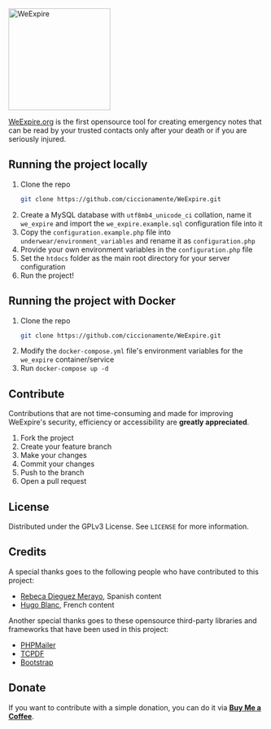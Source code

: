 <a href="https://weexpire.org">
<picture>
  <source media="(prefers-color-scheme: dark)" srcset="https://weexpire.org/img/logo_white.png">
  <source media="(prefers-color-scheme: light)" srcset="https://weexpire.org/img/logo.png">
  <img alt="WeExpire" src="https://weexpire.org/img/logo.png" width="200px">
</picture>
</a>

[WeExpire.org](https://weexpire.org) is the first opensource tool for creating emergency notes that can be read by your trusted contacts only after your death or if you are seriously injured.

## Running the project locally
 1. Clone the repo
    ```sh
    git clone https://github.com/ciccionamente/WeExpire.git
    ```
 2. Create a MySQL database with `utf8mb4_unicode_ci` collation, name it `we_expire` and import the `we_expire.example.sql` configuration file into it
 3. Copy the `configuration.example.php` file into `underwear/environment_variables` and rename it as `configuration.php`
 4. Provide your own environment variables in the `configuration.php` file
 5. Set the `htdocs` folder as the main root directory for your server configuration
 6. Run the project!

## Running the project with Docker
1. Clone the repo
   ```sh
   git clone https://github.com/ciccionamente/WeExpire.git
   ```
2. Modify the `docker-compose.yml` file's environment variables for the `we_expire` container/service
3. Run `docker-compose up -d`

## Contribute
Contributions that are not time-consuming and made for improving WeExpire's security, efficiency or accessibility are **greatly appreciated**.

1.  Fork the project
2.  Create your feature branch
3.  Make your changes
4.  Commit your changes
5.  Push to the branch
6.  Open a pull request

## License
Distributed under the GPLv3 License. See `LICENSE` for more information.

## Credits
A special thanks goes to the following people who have contributed to this project:
- [Rebeca Dieguez Merayo](https://www.linkedin.com/in/rebecadieguez/), Spanish content
- [Hugo Blanc](https://github.com/eze-kiel), French content

Another special thanks goes to these opensource third-party libraries and frameworks that have been used in this project:
 - [PHPMailer](https://github.com/PHPMailer/PHPMailer)
 - [TCPDF](https://github.com/tecnickcom/TCPDF)
 - [Bootstrap](https://getbootstrap.com)

## Donate
If you want to contribute with a simple donation, you can do it via **[Buy Me a Coffee](https://www.buymeacoffee.com/ciccionamente)**.